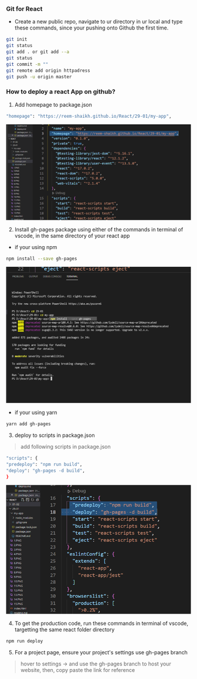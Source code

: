 ### Git for React 
- Create a new public repo, navigate to ur directory in ur local and type these commands, since your pushing onto Github the first time.
```bash 
git init 
git status 
git add . or git add --a 
git status 
git commit -m ""
git remote add origin httpadress
git push -u origin master 
```

### How to deploy a react App on github?
1. Add homepage to package.json 
```bash 
"homepage": "https://reem-shaikh.github.io/React/29-01/my-app",
```
![](images/1.PNG)

2. Install gh-pages package using either of the commands in terminal of vscode, in the same directory of your react app 
- if your using npm 
```bash 
npm install --save gh-pages 
```
![](images/2.PNG)

- if your using yarn 
```bash 
yarn add gh-pages 
```
3. deploy to scripts in package.json 
> add following scripts in package.json 
```bash 
"scripts": {
"predeploy": "npm run build",
"deploy": "gh-pages -d build",
}
```
![](images/3.PNG)

4. To get the production code, run these commands in terminal of vscode, targetting the same react folder directory 
```bash 
npm run deploy
```
5. For a project page, ensure your project's settings use gh-pages branch 
> hover to settings -> and use the gh-pages branch to host your website, then, copy paste the link for reference
